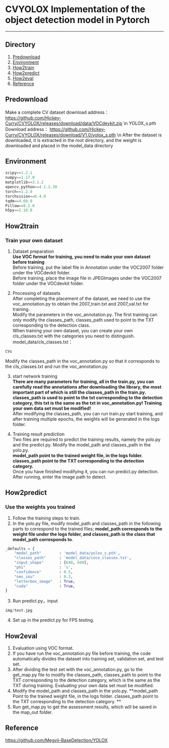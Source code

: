 # CVYOLOX   Implementation of the object detection model in Pytorch
---

## Directory
1. [Predownload](#Predownload)
2. [Environment](#Environment)
3. [How2train](#How2train)
4. [How2predict](#How2predict)
5. [How2eval](#How2eval)
6. [Reference](#Reference)

## Predownload
Make a complete CV dataset download address：https://github.com/Hickey-Curry/CVYOLOX/releases/download/data/VOCdevkit.zip   \n
YOLOX_s.pth Download address： https://github.com/Hickey-Curry/CVYOLOX/releases/download/V1.0/yolox_s.pth \n
After the dataset is downloaded, it is extracted in the root directory, and the weight is downloaded and placed in the model_data directory

## Environment
```python
scipy==1.2.1 
numpy==1.17.0
matplotlib==3.1.2 
opencv_python==4.1.2.30 
torch==1.2.0 
torchvision==0.4.0 
tqdm==4.60.0 
Pillow==8.2.0 
h5py==2.10.0 
```

## How2train
### Train your own dataset
1. Dataset preparation  
**Use VOC format for training, you need to make your own dataset before training**    
Before training, put the label file in Annotation under the VOC2007 folder under the VOCdevkit folder.   
Before training, place the image file in JPEGImages under the VOC2007 folder under the VOCdevkit folder.    

2. Processing of datasets   
After completing the placement of the dataset, we need to use the voc_annotation.py to obtain the 2007_train.txt and 2007_val.txt for training.   
Modify the parameters in the voc_annotation.py. The first training can only modify the classes_path, classes_path used to point to the TXT corresponding to the detection class.   
When training your own dataset, you can create your own cls_classes.txt with the categories you need to distinguish.  
model_data/cls_classes.txt：      
```python
CVs
```
Modify the classes_path in the voc_annotation.py so that it corresponds to the cls_classes.txt and run the voc_annotation.py.  

3. start network training  
**There are many parameters for training, all in the train.py, you can carefully read the annotations after downloading the library, the most important part of which is still the classes_path in the train.py.**  
**classes_path is used to point to the txt corresponding to the detection category, this txt is the same as the txt in voc_annotation.py! Training your own data set must be modified!**  
After modifying the classes_path, you can run train.py start training, and after training multiple epochs, the weights will be generated in the logs folder.    

4. Training result prediction    
Two files are required to predict the training results, namely the yolo.py and the predict.py. Modify the model_path and classes_path in the yolo.py.  
**model_path point to the trained weight file, in the logs folder.  
classes_path point to the TXT corresponding to the detection category.**  
Once you have finished modifying it, you can run predict.py detection. After running, enter the image path to detect.    


## How2predict 
### Use the weights you trained
1. Follow the training steps to train.
2. In the yolo.py file, modify model_path and classes_path in the following parts to correspond to the trained files; **model_path corresponds to the weight file under the logs folder, and classes_path is the class that model_path corresponds to**.
```python
_defaults = {
    "model_path"        : 'model_data/yolox_s.pth',
    "classes_path"      : 'model_data/coco_classes.txt',
    "input_shape"       : [640, 640],
    "phi"               : 's',
    "confidence"        : 0.5,
    "nms_iou"           : 0.3,
    "letterbox_image"   : True,
    "cuda"              : True,
}
```
3. Run predict.py，input 
```python
img/test.jpg
```
4. Set up in the predict.py for FPS testing.  

## How2eval 
1. Evaluation using VOC format.  
2. If you have run the voc_annotation.py file before training, the code automatically divides the dataset into training set, validation set, and test set.
3. After dividing the test set with the voc_annotation.py, go to the get_map.py file to modify the classes_path, classes_path to point to the TXT corresponding to the detection category, which is the same as the TXT during training. Evaluating your own data set must be modified.
4. Modify the model_path and classes_path in the yolo.py. **model_path Point to the trained weight file, in the logs folder. classes_path point to the TXT corresponding to the detection category. **  
5. Run get_map.py to get the assessment results, which will be saved in the map_out folder.

## Reference
https://github.com/Megvii-BaseDetection/YOLOX
